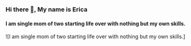 ### Hi there 👋, My name is Erica
#### I am single mom of two starting life over with nothing but my own skills.
![I am single mom of two starting life over with nothing but my own skills.]

<!--
**eRiCoLa73/eRiCoLa73** is a ✨ _special_ ✨ repository because its `README.md` (this file) appears on your GitHub profile.

Here are some ideas to get you started:

I am a self taught tech newbie and I have no intention of stopping. I honestly am looking to change careers to provide for my family and leave everyone who said I couldn't in the dust. 

- 🔭 I’m currently working on IBM DATA WAREHOUSE ENGINEER PROFESSIONAL CERTIFICATE  
- 🌱 I’m currently learning to create Data Pipelines to extract, transform and load data repositories using shell scripts, and tools such as Apache Airflow & Kafka; to Deploy, Manage, Secure, Operationalize, Monitor and Optimize relational database systems like MySQL, PostgreSQL, and DB2; to Design and populate Data Warehouses and analyze their data with Business Intelligence (BI) tools like Cognos Analytics 
- 🤔 I’m looking for help with finding a remote position. 
- ⚡ Fun fact: I used to be a nun and didn't even have an email. 


[<img src='https://cdn.jsdelivr.net/npm/simple-icons@3.0.1/icons/github.svg' alt='github' height='40'>](https://github.com/eRiCoLa73)  [<img src='https://cdn.jsdelivr.net/npm/simple-icons@3.0.1/icons/linkedin.svg' alt='linkedin' height='40'>](https://www.linkedin.com/in/https://www.linkedin.com/in/ericacuerbo//)  

[![Top Langs](https://github-readme-stats.vercel.app/api/top-langs/?username=eRiCoLa73)](https://github.com/anuraghazra/github-readme-stats)

![GitHub stats](https://github-readme-stats.vercel.app/api?username=eRiCoLa73&show_icons=true)  

![GitHub Activity Graph](https://activity-graph.herokuapp.com/graph?username=eRiCoLa73)  

![Profile views](https://gpvc.arturio.dev/eRiCoLa73)  
-->


